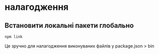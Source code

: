 # налагодження

## Встановити локальні пакети глобально

`npm link`

Це зручно для налагодження виконуваних файлів у package.json > bin